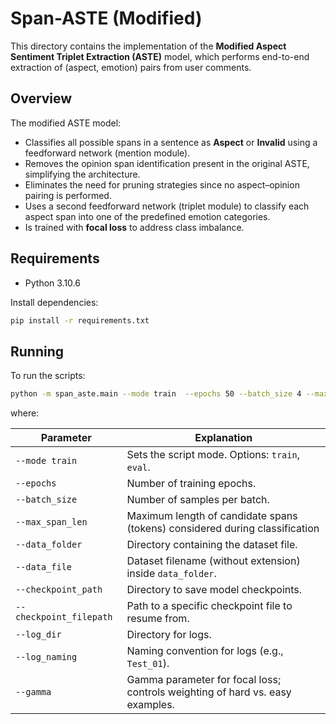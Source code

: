# Span-ASTE (Modified)

This directory contains the implementation of the **Modified Aspect Sentiment Triplet Extraction (ASTE)** model, which performs end-to-end extraction of (aspect, emotion) pairs from user comments.

## Overview

The modified ASTE model:
- Classifies all possible spans in a sentence as **Aspect** or **Invalid** using a feedforward network (mention module).
- Removes the opinion span identification present in the original ASTE, simplifying the architecture.
- Eliminates the need for pruning strategies since no aspect–opinion pairing is performed.
- Uses a second feedforward network (triplet module) to classify each aspect span into one of the predefined emotion categories.
- Is trained with **focal loss** to address class imbalance.

## Requirements

- Python 3.10.6

Install dependencies:
```bash
pip install -r requirements.txt
```

## Running
To run the scripts:
```bash
python -m span_aste.main --mode train  --epochs 50 --batch_size 4 --max_span_len 5 --data_folder "/path/CS5246/data" --data_file "final_df6" --checkpoint_path "/path/CS5246/span_aste/checkpoints/Exp02C" --checkpoint_filepath "" --log_dir "/path/CS5246/span_aste/logs/Exp02C" --log_naming "Dataset2_final_df6_Exp02C" --gamma 2.0
```
where:

| Parameter | Explanation |
|-----------|-------------|
| `--mode train` | Sets the script mode. Options: `train`, `eval`. |
| `--epochs` | Number of training epochs. |
| `--batch_size` | Number of samples per batch. |
| `--max_span_len` | Maximum length of candidate spans (tokens) considered during classification |
| `--data_folder` | Directory containing the dataset file. |
| `--data_file`	| Dataset filename (without extension) inside `data_folder`. |
| `--checkpoint_path` | Directory to save model checkpoints. |
| `--checkpoint_filepath` | Path to a specific checkpoint file to resume from. |
| `--log_dir` | Directory for logs. |
| `--log_naming` | Naming convention for logs (e.g., `Test_01`). |
| `--gamma` | Gamma parameter for focal loss; controls weighting of hard vs. easy examples. |
